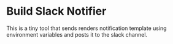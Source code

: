 Build Slack Notifier
====================

This is a tiny tool that sends renders notification template using
environment variables and posts it to the slack channel.

